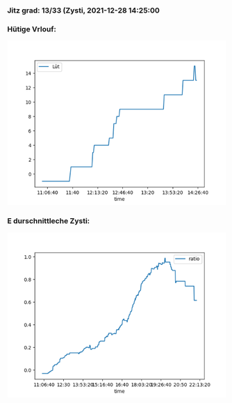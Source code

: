 ### Jitz grad: 13/33 (Zysti, 2021-12-28 14:25:00

### Hütige Vrlouf:
![Graph](Today.png)

### E durschnittleche Zysti:
![Graph](Zysti.png)
